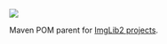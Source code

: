 ![](http://jenkins.imagej.net/job/pom-imglib2/lastBuild/badge/icon)

Maven POM parent for [ImgLib2 projects](https://github.com/imglib).
